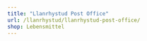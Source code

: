 ```yaml
---
title: "Llanrhystud Post Office"
url: /llanrhystud/llanrhystud-post-office/
shop: Lebensmittel
---
```

